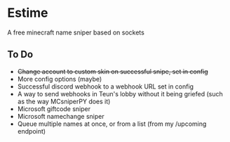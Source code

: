 # Estime
A free minecraft name sniper based on sockets

## To Do
- ~~Change account to custom skin on successful snipe, set in config~~
- More config options (maybe)
- Successful discord webhook to a webhook URL set in config
- A way to send webhooks in Teun's lobby without it being griefed (such as the way MCsniperPY does it)
- Microsoft giftcode sniper
- Microsoft namechange sniper
- Queue multiple names at once, or from a list (from my /upcoming endpoint)
